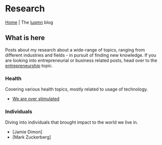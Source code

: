 # Research

[Home](../index.md) | The [luqmn](https://github.com/theluqmn) blog

## What is here

Posts about my research about a wide-range of topics, ranging from different industries and fields - in pursuit of finding new knowledge. If you are looking into entrepreneurial or business related posts, head over to the [entrepreneurship](../entrepreneurship/topic.md) topic.

### Health

Covering various health topics, mostly related to usage of technology.

- [We are over stimulated](./We%20are%20over%20stimulated/index.md)

### Individuals

Diving into individuals that brought impact to the world we live in.

- [Jamie Dimon]
- [Mark Zuckerberg]
